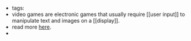 - tags:
- video games are electronic games that usually require [[user input]] to manipulate text and images on a [[display]].
- read more [here](https://en.wikipedia.org/wiki/Video_game).
-